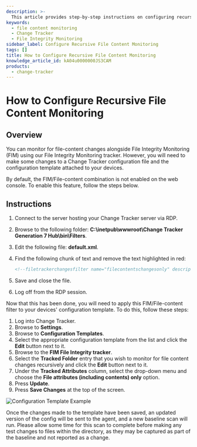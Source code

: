 ```yaml
---
description: >-
  This article provides step-by-step instructions on configuring recursive file content monitoring using the File Integrity Monitoring tracker in Change Tracker.
keywords:
  - file content monitoring
  - Change Tracker
  - File Integrity Monitoring
sidebar_label: Configure Recursive File Content Monitoring
tags: []
title: How to Configure Recursive File Content Monitoring
knowledge_article_id: kA04u0000000JS3CAM
products:
  - change-tracker
---
```


# How to Configure Recursive File Content Monitoring

## Overview

You can monitor for file-content changes alongside File Integrity Monitoring (FIM) using our File Integrity Monitoring tracker. However, you will need to make some changes to a Change Tracker configuration file and the configuration template attached to your devices.

By default, the FIM/File-content combination is not enabled on the web console. To enable this feature, follow the steps below.

## Instructions

1. Connect to the server hosting your Change Tracker server via RDP.
2. Browse to the following folder: **C:\inetpub\wwwroot\Change Tracker Generation 7 Hub\bin\Filters**.
3. Edit the following file: **default.xml**.
4. Find the following chunk of text and remove the text highlighted in red:

   ```xml
   <!--filetrackerchangesfilter name="filecontentschangesonly" description="File attributes (including contents) only" priority="low" source="globalLow" watchdirectories="false" watchfiles="true" created="false" length="true" lastaccess="false" lastwrite="true" filename="true" directoryname="true" attributes="true" security="true" datastreams="true" content="true" />
   ```

5. Save and close the file.
6. Log off from the RDP session.

Now that this has been done, you will need to apply this FIM/File-content filter to your devices' configuration template. To do this, follow these steps:

1. Log into Change Tracker.
2. Browse to **Settings**.
3. Browse to **Configuration Templates**.
4. Select the appropriate configuration template from the list and click the **Edit** button next to it.
5. Browse to the **FIM File Integrity tracker**.
6. Select the **Tracked Folder** entry that you wish to monitor for file content changes recursively and click the **Edit** button next to it.
7. Under the **Tracked Attributes** column, select the drop-down menu and choose the **File attributes (including contents) only** option.
8. Press **Update**.
9. Press **Save Changes** at the top of the screen.

![Configuration Template Example](https://nwxcorp--c.na147.content.force.com/sfc/dist/version/download/?oid=00D7000000091pB&ids=0684u00000LdKIP&d=%2Fa%2F4u000000Lznx%2FUZuBS4PU_cMiSmxzwLgiSOvcUQf94Bb85OQINx_RvLQ&asPdf=false)

Once the changes made to the template have been saved, an updated version of the config will be sent to the agent, and a new baseline scan will run. Please allow some time for this scan to complete before making any test changes to files within the directory, as they may be captured as part of the baseline and not reported as a change.